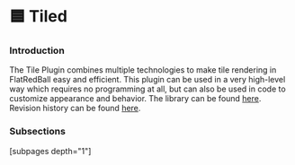 # 🟦 Tiled

### Introduction

The Tile Plugin combines multiple technologies to make tile rendering in FlatRedBall easy and efficient. This plugin can be used in a very high-level way which requires no programming at all, but can also be used in code to customize appearance and behavior. The library can be found [here](http://www.gluevault.com/plug/94-tiled-plugin). Revision history can be found [here](../frb/docs/index.php).

### Subsections

\[subpages depth="1"]
